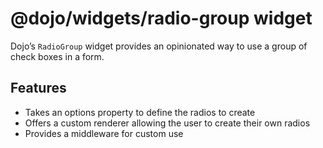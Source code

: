 <span class="citation" data-cites="dojo/widgets/radio-group"><span class="citation" data-cites="dojo/widgets/radio-group">@dojo/widgets/radio-group</span></span> widget
========================================================================================================================================================================

Dojo’s `RadioGroup` widget provides an opinionated way to use a group of check boxes in a form.

Features
--------

-   Takes an options property to define the radios to create
-   Offers a custom renderer allowing the user to create their own radios
-   Provides a middleware for custom use
